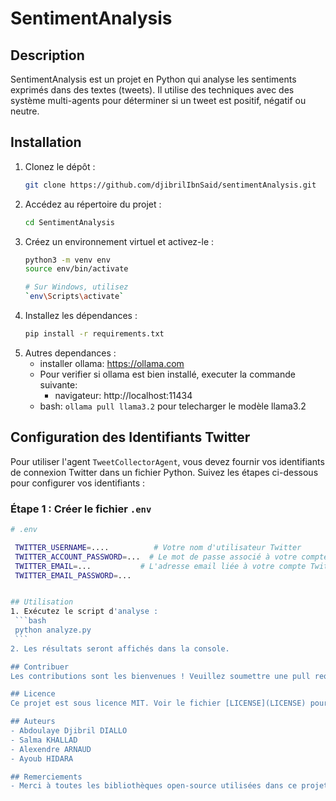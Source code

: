 # SentimentAnalysis

## Description
SentimentAnalysis est un projet en Python qui analyse les sentiments exprimés dans des textes (tweets). Il utilise des techniques avec des système multi-agents pour déterminer si un tweet est positif, négatif ou neutre.

## Installation
1. Clonez le dépôt :
    ```bash
    git clone https://github.com/djibrilIbnSaid/sentimentAnalysis.git
    ```
2. Accédez au répertoire du projet :
    ```bash
    cd SentimentAnalysis
    ```
3. Créez un environnement virtuel et activez-le :
    ```bash
    python3 -m venv env
    source env/bin/activate  
    
    # Sur Windows, utilisez 
    `env\Scripts\activate`
    ```
4. Installez les dépendances :
    ```bash
    pip install -r requirements.txt
    ```
5. Autres dependances :
    - installer ollama: https://ollama.com
    - Pour verifier si ollama est bien installé, executer la commande suivante:
        - navigateur: http://localhost:11434
    - bash: `ollama pull llama3.2` pour telecharger le modèle llama3.2

## Configuration des Identifiants Twitter

Pour utiliser l'agent `TweetCollectorAgent`, vous devez fournir vos identifiants de connexion Twitter dans un fichier Python. Suivez les étapes ci-dessous pour configurer vos identifiants :

### Étape 1 : Créer le fichier `.env`
   ```bash
   # .env

    TWITTER_USERNAME=....          # Votre nom d'utilisateur Twitter
    TWITTER_ACCOUNT_PASSWORD=...  # Le mot de passe associé à votre compte Twitter
    TWITTER_EMAIL=...           # L'adresse email liée à votre compte Twitter
    TWITTER_EMAIL_PASSWORD=...  


## Utilisation
1. Exécutez le script d'analyse :
    ```bash
    python analyze.py
    ```
2. Les résultats seront affichés dans la console.

## Contribuer
Les contributions sont les bienvenues ! Veuillez soumettre une pull request ou ouvrir une issue pour discuter des changements que vous souhaitez apporter.

## Licence
Ce projet est sous licence MIT. Voir le fichier [LICENSE](LICENSE) pour plus de détails.

## Auteurs
- Abdoulaye Djibril DIALLO
- Salma KHALLAD
- Alexendre ARNAUD
- Ayoub HIDARA

## Remerciements
- Merci à toutes les bibliothèques open-source utilisées dans ce projet.
